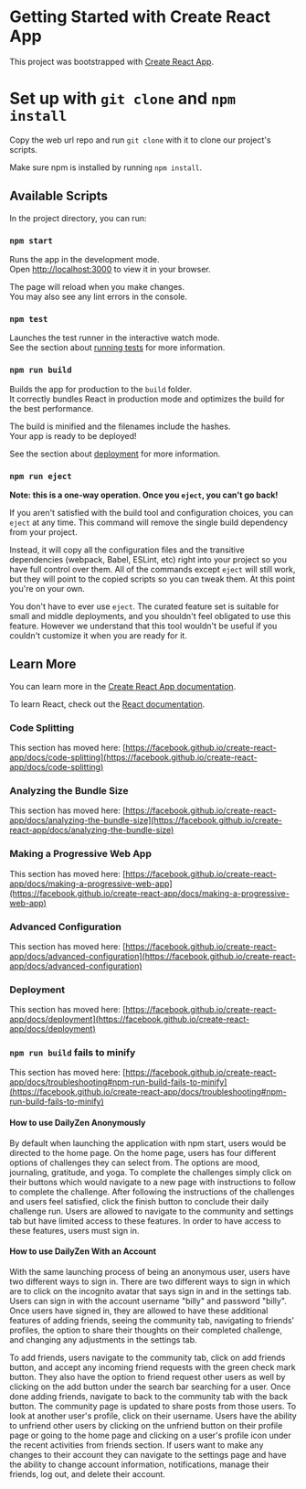 # Getting Started with Create React App

This project was bootstrapped with [Create React App](https://github.com/facebook/create-react-app).

# Set up with `git clone` and `npm install`
Copy the web url repo and run `git clone` with it to clone our project's scripts.

Make sure npm is installed by running `npm install`.

## Available Scripts

In the project directory, you can run:

### `npm start`

Runs the app in the development mode.\
Open [http://localhost:3000](http://localhost:3000) to view it in your browser.

The page will reload when you make changes.\
You may also see any lint errors in the console.

### `npm test`

Launches the test runner in the interactive watch mode.\
See the section about [running tests](https://facebook.github.io/create-react-app/docs/running-tests) for more information.

### `npm run build`

Builds the app for production to the `build` folder.\
It correctly bundles React in production mode and optimizes the build for the best performance.

The build is minified and the filenames include the hashes.\
Your app is ready to be deployed!

See the section about [deployment](https://facebook.github.io/create-react-app/docs/deployment) for more information.

### `npm run eject`

**Note: this is a one-way operation. Once you `eject`, you can't go back!**

If you aren't satisfied with the build tool and configuration choices, you can `eject` at any time. This command will remove the single build dependency from your project.

Instead, it will copy all the configuration files and the transitive dependencies (webpack, Babel, ESLint, etc) right into your project so you have full control over them. All of the commands except `eject` will still work, but they will point to the copied scripts so you can tweak them. At this point you're on your own.

You don't have to ever use `eject`. The curated feature set is suitable for small and middle deployments, and you shouldn't feel obligated to use this feature. However we understand that this tool wouldn't be useful if you couldn't customize it when you are ready for it.

## Learn More

You can learn more in the [Create React App documentation](https://facebook.github.io/create-react-app/docs/getting-started).

To learn React, check out the [React documentation](https://reactjs.org/).

### Code Splitting

This section has moved here: [https://facebook.github.io/create-react-app/docs/code-splitting](https://facebook.github.io/create-react-app/docs/code-splitting)

### Analyzing the Bundle Size

This section has moved here: [https://facebook.github.io/create-react-app/docs/analyzing-the-bundle-size](https://facebook.github.io/create-react-app/docs/analyzing-the-bundle-size)

### Making a Progressive Web App

This section has moved here: [https://facebook.github.io/create-react-app/docs/making-a-progressive-web-app](https://facebook.github.io/create-react-app/docs/making-a-progressive-web-app)

### Advanced Configuration

This section has moved here: [https://facebook.github.io/create-react-app/docs/advanced-configuration](https://facebook.github.io/create-react-app/docs/advanced-configuration)

### Deployment

This section has moved here: [https://facebook.github.io/create-react-app/docs/deployment](https://facebook.github.io/create-react-app/docs/deployment)

### `npm run build` fails to minify

This section has moved here: [https://facebook.github.io/create-react-app/docs/troubleshooting#npm-run-build-fails-to-minify](https://facebook.github.io/create-react-app/docs/troubleshooting#npm-run-build-fails-to-minify)

#### How to use DailyZen Anonymously
By default when launching the application with npm start, users would be directed to the home page. On the home page, users has four different options of challenges they
can select from. The options are mood, journaling, gratitude, and yoga. To complete the challenges simply click on their buttons which would navigate to a new page with
instructions to follow to complete the challenge. After following the instructions of the challenges and users feel satisfied, click the finish button to conclude their
daily challenge run. Users are allowed to navigate to the community and settings tab but have limited access to these features. In order to have access to these features,
users must sign in.

#### How to use DailyZen With an Account
With the same launching process of being an anonymous user, users have two different ways to sign in. There are two different ways to sign in which are to click on the
incognito avatar that says sign in and in the settings tab. Users can sign in with the account username "billy" and password "billy". Once users have signed in, they are
allowed to have these additional features of adding friends, seeing the community tab, navigating to friends' profiles, the option to share their thoughts on their
completed challenge, and changing any adjustments in the settings tab.

To add friends, users navigate to the community tab, click on add friends button, and accept any incoming friend requests with the green check mark button. They also have
the option to friend request other users as well by clicking on the add button under the search bar searching for a user. Once done adding friends, navigate to back
to the community tab with the back button. The community page is updated to share posts from those users. To look at another user's profile, click on their username. Users
have the ability to unfriend other users by clicking on the unfriend button on their profile page or going to the home page and clicking on a user's profile icon under the
recent activities from friends section. If users want to make any changes to their account they can navigate to the settings page and have the ability to change account
information, notifications, manage their friends, log out, and delete their account.


